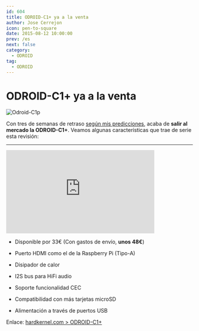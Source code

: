 ```yaml
---
id: 604
title: ODROID-C1+ ya a la venta
author: Jose Cerrejon
icon: pen-to-square
date: 2015-08-12 10:00:00
prev: /es
next: false
category:
  - ODROID
tag:
  - ODROID
---
```


# ODROID-C1+ ya a la venta

![Odroid-C1p](/images/odroid-c1-plus.jpg)

Con tres de semanas de retraso [según mis predicciones](/post.php?id=594), acaba de **salir al mercado la ODROID-C1+**. Veamos algunas características que trae de serie esta revisión:

- - -
<iframe width="400" height="225" src="https://www.youtube.com/embed/LlxYBIVBRgk?rel=0&amp;showinfo=0" frameborder="0" allowfullscreen></iframe>

* Disponible por 33€ (Con gastos de envío, **unos 48€**)

* Puerto HDMI como el de la Raspberry Pi (Tipo-A)

* Disipador de calor

* I2S bus para HiFi audio

* Soporte funcionalidad CEC

* Compatibilidad con más tarjetas microSD

* Alimentación a través de puertos USB

Enlace: [hardkernel.com > ODROID-C1+](http://www.hardkernel.com/main/products/prdt_info.php?g_code=G143703355573)